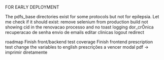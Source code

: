 

FOR EARLY DEPLOYMENT

The pdfs_base directories exist for some protocols but not for epilepsia. Let me check if it should exist:
remove selenium from production build
not showing cid in the renovacao processo and no toast
logging
dor_crÔnica 
recuperacao de senha
envio de emails
editar clinicas
logout redirect



roadmap
Finish front/backend test coverage
Finish frontend prescription test
change the variables to english
prescrições a vencer
modal pdf -> imprimir diretamente